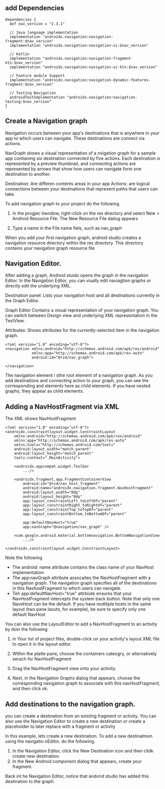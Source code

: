 ## add Dependencies

```
dependencies {
  def nav_version = "2.3.1"

  // Java language implementation
  implementation "androidx.navigation:navigation-fragment:$nav_version"
  implementation "androidx.navigation:navigation-ui:$nav_version"

  // Kotlin
  implementation "androidx.navigation:navigation-fragment-ktx:$nav_version"
  implementation "androidx.navigation:navigation-ui-ktx:$nav_version"

  // Feature module Support
  implementation "androidx.navigation:navigation-dynamic-features-fragment:$nav_version"

  // Testing Navigation
  androidTestImplementation "androidx.navigation:navigation-testing:$nav_version"
}
```

## Create a Navigation graph
Navigation occurs between your app's destinations that is anywhere in your app to which users can navigate. These destinations are connect via actions. 

NavGraph shows a visual representation of a nvigation graph for a sample app contianing six destination connected by five actions. Each destination is represented by a preview thumbnail, and connecting actions are represented by arrows that show how users can navigate form one destination to another. 

Destination: Are differen contents areas in your app
Actions: are logical connections between your destinations that represent paths that users can take. 

To add navigation graph to your project do the following.
1. In the progjec tiwndow, right-click on the res directory and select New > Android Resource File. The New Resource File dailog appears

2. Type a name in the File name fiels, such as nav_graph

When you add your first navigation graph, android studio creates a navigation resource directory within the res directory. This directory contains your navigation graph resource file


## Navigation Editor. 
After adding a graph, Android stuido opens the graph in the navigation Editor. In the Navigation Editor, you can viually edit naviagtion graphs or directly edit the underlying XML.

Destination panel: Lists your navigation host and all destinations currently in the Graph Editor. 

Graph Editor Contains a visual representation of your navigation graph. You can switch between Design view and underlying XML representation in the TextView. 

Attributes: Shows attributes for the currently-selected item in the navigation graph. 
```
<?xml version="1.0" encoding="utf-8"?>
<navigation xmlns:android="http://schemas.android.com/apk/res/android"
            xmlns:app="http://schemas.android.com/apk/res-auto"
            android:id="@+id/nav_graph">

</navigation>
```

The navigation element i sthe root element of a navigation graph. As you add destinations and connecting action to your graph, you can see the corresponding <destination> and <action> elements here as child elements. If you have nested graphs, they appear as child <navigation> elements. 

## Adding a NavHostFragment via XML
The XML shows NavHostFragment
```
<?xml version="1.0" encoding="utf-8"?>
<androidx.constraintlayout.widget.ConstraintLayout
    xmlns:android="http://schemas.android.com/apk/res/android"
    xmlns:app="http://schemas.android.com/apk/res-auto"
    xmlns:tools="http://schemas.android.com/tools"
    android:layout_width="match_parent"
    android:layout_height="match_parent"
    tools:context=".MainActivity">

    <androidx.appcompat.widget.Toolbar
        .../>

    <androidx.fragment.app.FragmentContainerView
        android:id="@+id/nav_host_fragment"
        android:name="androidx.navigation.fragment.NavHostFragment"
        android:layout_width="0dp"
        android:layout_height="0dp"
        app:layout_constraintLeft_toLeftOf="parent"
        app:layout_constraintRight_toRightOf="parent"
        app:layout_constraintTop_toTopOf="parent"
        app:layout_constraintBottom_toBottomOf="parent"

        app:defaultNavHost="true"
        app:navGraph="@navigation/nav_graph" />

    <com.google.android.material.bottomnavigation.BottomNavigationView
        .../>

</androidx.constraintlayout.widget.ConstraintLayout>

```

Note the following
- The android: name attribute contains the class name of your NavHost implementation
- The app:navGraph attribute assocaites the NavHostFragment with a navigation graph. The navigation graph specifies all of the destinations in this NavhostFragment to which users can navigate. 
- Teh app:defaultNavHost="true" attrbiute ensures that your NavHostFragment intercepts the system back button. Note that only one NaveHost can be the default. If you have mutltiple hosts in the same layout (two pane laouts, for example), be sure to specify only one default NavHost

You can also use the LayoutEditor to add a NavHostFragment to an activity by doin the following

1) in Your list of project files, double-click on your activity's layout XML file to open it in the layout editor.

2) Within the platte pane, choose the containers cateogry, or alternatively serach for NavHostFragment

3) Drag the NavHostFragment view onto your activity. 

4) Next, in the Navigation Graphs dialog that appears, choose the corresponding navigation graph to associate with this navHostFragment, and then click ok. 

## Add destinations to the navigation graph. 

you can create a destination from an existing fragment or activity. You can also use the Navigation Editor to create a new destination or create a placeholder to later replace with a fragment or activity 

In this example, lets create a new destination. To add a new destinatnion using the navigatio nEditor. do the following. 

1) In the Navigation Editor, click the New Destination icon and then clidk create new destination. 
2) In the New Android component dialog that appears, create your fragment.

Back  int he Navigation Editor, notice that andorid studio has added this destination to the graph. 

